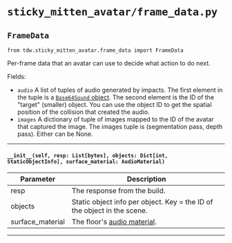 # `sticky_mitten_avatar/frame_data.py`

## `FrameData`

`from tdw.sticky_mitten_avatar.frame_data import FrameData`

Per-frame data that an avatar can use to decide what action to do next.

Fields:

- `audio` A list of tuples of audio generated by impacts. The first element in the tuple is a [`Base64Sound` object](https://github.com/threedworld-mit/tdw/blob/master/Documentation/python/py_impact.md#base64sound).
          The second element is the ID of the "target" (smaller) object.
          You can use the object ID to get the spatial position of the collision that created the audio.
- `images` A dictionary of tuple of images mapped to the ID of the avatar that captured the image.
           The images tuple is (segmentation pass, depth pass). Either can be None.

***

#### `__init__(self, resp: List[bytes], objects: Dict[int, StaticObjectInfo], surface_material: AudioMaterial)`


| Parameter | Description |
| --- | --- |
| resp | The response from the build. |
| objects | Static object info per object. Key = the ID of the object in the scene. |
| surface_material | The floor's [audio material](https://github.com/threedworld-mit/tdw/blob/master/Documentation/python/py_impact.md#audiomaterialenum). |

***


